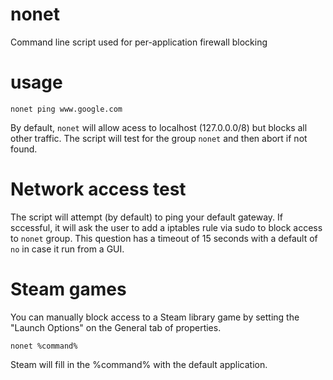 # nonet
Command line script used for per-application firewall blocking

# usage
`nonet ping www.google.com`

By default, `nonet` will allow acess to localhost (127.0.0.0/8) but blocks all other traffic.  The script will test for the group `nonet` and then abort if not found.  

# Network access test
The script will attempt (by default) to ping your default gateway.  If sccessful, it will ask the user to add a iptables rule via sudo to block access to `nonet` group.  This question has a timeout of 15 seconds with a default of `no` in case it run from a GUI. 

# Steam games 
You can manually block access to a Steam library game by setting the "Launch Options" on the General tab of properties.

`nonet %command%`

Steam will fill in the %command% with the default application.  
